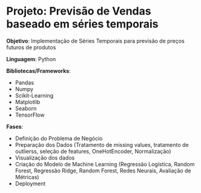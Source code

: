 # Projeto: Previsão de Vendas baseado em séries temporais

**Objetivo**: Implementação de Séries Temporais para previsão de preços futuros de produtos

**Linguagem**: Python

**Bibliotecas/Frameworks**: 

- Pandas
- Numpy
- Scikit-Learning
- Matplotlib
- Seaborn
- TensorFlow

**Fases**:

- Definição do Problema de Negócio
- Preparação dos Dados (Tratamento de missing values, tratamento de outlierss, seleção de features, OneHotEncoder, Normalização)
- Visualização dos dados
- Criação do Modelo de Machine Learning (Regressão Logística, Random Forest, Regressão Ridge, Random Forest, Redes Neurais, Avaliação de Métricas)
- Deployment
